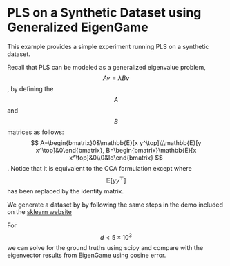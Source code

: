 # PLS on a Synthetic Dataset using Generalized EigenGame

This example provides a simple experiment running PLS on a synthetic dataset.

Recall that PLS can be modeled as a generalized eigenvalue problem, $$ A v =
\lambda B v $$, by defining the $$ A $$ and $$ B $$ matrices as follows:
$$ A=\begin{bmatrix}0&\mathbb{E}[x y^\top]\\\mathbb{E}[y x^\top]&0\end{bmatrix},
B=\begin{bmatrix}\mathbb{E}[x x^\top]&0\\0&Id\end{bmatrix} $$. Notice that it is
equivalent to the CCA formulation except where $$ \mathbb{E}[y y^\top] $$ has
been replaced by the identity matrix.

We generate a dataset by by following the same steps in the demo included
on the [sklearn website](https://scikit-learn.org/stable/auto_examples/cross_decomposition/plot_compare_cross_decomposition.html)

For $$ d < 5 \times 10^3 $$ we can solve for the ground truths using scipy and
compare with the eigenvector results from EigenGame using cosine error.
